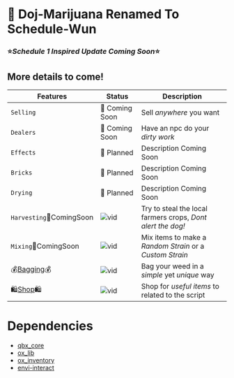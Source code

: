 # 🌱 Doj-Marijuana Renamed To Schedule-Wun

### ⭐*Schedule 1 Inspired Update Coming Soon*⭐
## More details to come!


| Features     		| Status                              	| Description
| --------------------- | ------------------------------------- |------------------------------------- |
| `Selling`   		| 🔄 Coming Soon  			| Sell *anywhere* you want |
| `Dealers`   		| 🔄 Coming Soon  				| Have an npc do your *dirty work* |
| `Effects` 		| 📅 Planned 				| Description Coming Soon |
| `Bricks` 		| 📅 Planned 				| Description Coming Soon |
| `Drying` 		| 📅 Planned 				| Description Coming Soon |
| `Harvesting`🔄ComingSoon| ![vid](https://i.imgur.com/JgSeTqk.gif)	| Try to steal the local farmers crops, *Dont alert the dog!*|
| `Mixing`🔄ComingSoon| ![vid](https://i.imgur.com/Cht0xP9.gif) | Mix items to make a *Random Strain* or a *Custom Strain* |
|💰[Bagging](https://github.com/dojwun/Schedule-Wun/tree/main/%5BSchedule-Wun%5D/Schedule-Wun-Bagging)💰| ![vid](https://i.imgur.com/4NsbM2p.gif) | Bag your weed in a *simple* yet *unique* way  |
|🛍️[Shop](https://github.com/dojwun/Schedule-Wun/tree/main/%5BSchedule-Wun%5D/Schedule-Wun-Shop)🛍️| ![vid](https://i.imgur.com/BQZ4IV2.gif) | Shop for *useful items* to related to the script |











# Dependencies
- [qbx_core](https://github.com/Qbox-project/qbx_core) 
- [ox_lib](https://github.com/overextended/ox_lib)
- [ox_inventory](https://github.com/overextended/ox_inventory)
- [envi-interact](https://github.com/Envi-Scripts/envi-interact) 



